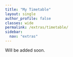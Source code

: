 ```yaml
---
title: "My Timetable"
layout: single
author_profile: false
classes: wide
permalink: /extras/timetable/
sidebar:
  nav: "extras"
---
```


Will be added soon.